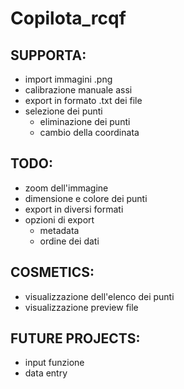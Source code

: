 # Copilota_rcqf

SUPPORTA:
---
- import immagini .png
- calibrazione manuale assi
- export in formato .txt dei file
- selezione dei punti
    - eliminazione dei punti
    - cambio della coordinata

TODO:
---
- zoom dell'immagine
- dimensione e colore dei punti
- export in diversi formati
- opzioni di export
    - metadata
    - ordine dei dati

COSMETICS:
---
- visualizzazione dell'elenco dei punti
- visualizzazione preview file

FUTURE PROJECTS:
---
- input funzione
- data entry